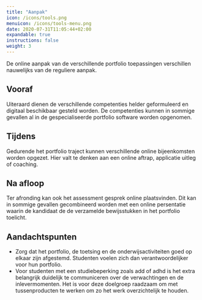 ```yaml
---
title: "Aanpak"
icon: /icons/tools.png
menuicon: /icons/tools-menu.png
date: 2020-07-31T11:05:44+02:00
expandable: true
instructions: false
weight: 3
---
```


De online aanpak van de verschillende portfolio toepassingen verschillen nauwelijks van de reguliere aanpak.

## Vooraf

Uiteraard dienen de verschillende competenties helder geformuleerd en digitaal beschikbaar gesteld worden. De competenties kunnen in sommige gevallen al in de gespecialiseerde portfolio software worden opgenomen. 

## Tijdens

Gedurende het portfolio traject kunnen verschillende online bijeenkomsten worden opgezet. Hier valt te denken aan een online aftrap, applicatie uitleg of coaching.

## Na afloop 

Ter afronding kan ook het assessment gesprek online plaatsvinden. Dit kan in sommige gevallen gecombineerd worden met een online persentatie waarin de kandidaat de de verzamelde bewijsstukken in het portfolio toelicht.

## Aandachtspunten 

*	Zorg dat het portfolio, de toetsing en de onderwijsactiviteiten goed op elkaar zijn afgestemd. Studenten voelen zich dan verantwoordelijker voor hun portfolio. 
*	Voor studenten met een studiebeperking zoals add of adhd is het extra belangrijk duidelijk te communiceren over de verwachtingen en de inlevermomenten. Het is voor deze doelgroep raadzaam om met tussenproducten te werken om zo het werk overzichtelijk te houden. 
